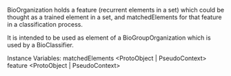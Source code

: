 BioOrganization holds a feature (recurrent elements in a set) which could be thought as a trained element in a set, and matchedElements for that feature in a classification process.

It is intended to be used as element of a BioGroupOrganization which is used by a BioClassifier.

Instance Variables:
	matchedElements	<ProtoObject | PseudoContext>
	feature				<ProtoObject | PseudoContext>